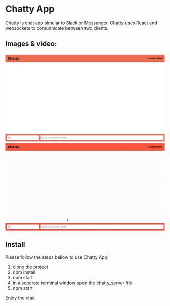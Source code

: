 # Chatty App

Chatty is chat app simular to Slack or Messenger. Chatty uses React and websockets to comunnicate between two clients.



## Images & video:

<img src="./src/chatty.png" width="800">


<img src="./src/chattyvideo.gif" width="800">


## Install

Please follow the steps bellow to use Chatty App, 

1. clone the project
2. npm install
3. npm start 
4. in a seperate terminal window open the chatty_server file 
5. npm start

Enjoy the chat
